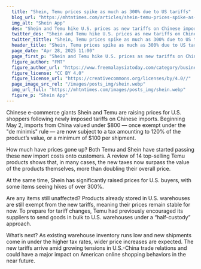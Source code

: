 ```yaml
---
  title: "Shein, Temu prices spike as much as 300% due to US tariffs"
  blog_url: "https://mhtntimes.com/articles/shein-temu-prices-spike-as-much-as-300-due-to-us-tariffs"
  img_alt: "Shein App"
  des: "Shein and Temu hike U.S. prices as new tariffs on Chinese imports take effect, signaling broader increases ahead."
  twitter_des: "Shein and Temu hike U.S. prices as new tariffs on Chinese imports take effect, signaling broader increases ahead."
  twitter_tittle: "Shein, Temu prices spike as much as 300% due to US tariffs"
  header_title: "Shein, Temu prices spike as much as 300% due to US tariffs"
  page_date: "Apr 28, 2025 11:00"
  page_first_p: "Shein and Temu hike U.S. prices as new tariffs on Chinese imports take effect, signaling broader increases ahead."
  figure_author: "FMT"
  figure_author_url: "https://www.freemalaysiatoday.com/category/business/2024/12/05/openai-chief-believes-musk-will-not-abuse-government-power/"
  figure_license: "CC BY 4.0"
  figure_license_url: "https://creativecommons.org/licenses/by/4.0//"
  page_image_src_rel: "/images/posts_img/shein.webp"
  img_url_full: "https://mhtntimes.com/images/posts_img/shein.webp"
  figure_p: "Shein App"
---
```


Chinese e-commerce giants Shein and Temu are raising prices for U.S. shoppers following newly imposed tariffs on Chinese imports. Beginning May 2, imports from China valued under $800 — once exempt under the "de minimis" rule — are now subject to a tax amounting to 120% of the product’s value, or a minimum of $100 per shipment.

How much have prices gone up?
Both Temu and Shein have started passing these new import costs onto customers. A review of 14 top-selling Temu products shows that, in many cases, the new taxes now surpass the value of the products themselves, more than doubling their overall price.

At the same time, Shein has significantly raised prices for U.S. buyers, with some items seeing hikes of over 300%.

Are any items still unaffected?
Products already stored in U.S. warehouses are still exempt from the new tariffs, meaning their prices remain stable for now. To prepare for tariff changes, Temu had previously encouraged its suppliers to send goods in bulk to U.S. warehouses under a “half-custody” approach.

What’s next?
As existing warehouse inventory runs low and new shipments come in under the higher tax rates, wider price increases are expected. The new tariffs arrive amid growing tensions in U.S.-China trade relations and could have a major impact on American online shopping behaviors in the near future.
